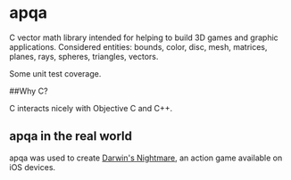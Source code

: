 # apqa
C vector math library intended for helping to build 3D games and graphic applications.
Considered entities: bounds, color, disc, mesh, matrices, planes, rays, spheres, triangles, vectors.

Some unit test coverage.

##Why C?

C interacts nicely with Objective C and C++.

## apqa in the real world

apqa was used to create [Darwin's Nightmare](https://itunes.apple.com/us/app/darwins-nightmare/id816387993?mt=8), an action game available on iOS devices.
